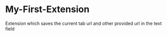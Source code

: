 # My-First-Extension
Extension which saves the current tab url and other provided url in the text field 
